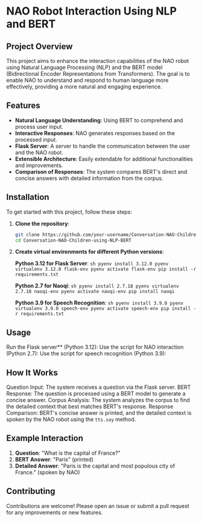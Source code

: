 # NAO Robot Interaction Using NLP and BERT

## Project Overview
This project aims to enhance the interaction capabilities of the NAO robot using Natural Language Processing (NLP) and the BERT model (Bidirectional Encoder Representations from Transformers). The goal is to enable NAO to understand and respond to human language more effectively, providing a more natural and engaging experience.

## Features
- **Natural Language Understanding**: Using BERT to comprehend and process user input.
- **Interactive Responses**: NAO generates responses based on the processed input.
- **Flask Server**: A server to handle the communication between the user and the NAO robot.
- **Extensible Architecture**: Easily extendable for additional functionalities and improvements.
- **Comparison of Responses**: The system compares BERT's direct and concise answers with detailed information from the corpus.

## Installation
To get started with this project, follow these steps:

1. **Clone the repository**:
    ```sh
    git clone https://github.com/your-username/Conversation-NAO-Children-using-NLP-BERT.git
    cd Conversation-NAO-Children-using-NLP-BERT
    ```

2. **Create virtual environments for different Python versions**:

   **Python 3.12 for Flask Server**:
        ```sh
        pyenv install 3.12.0
        pyenv virtualenv 3.12.0 flask-env
        pyenv activate flask-env
        pip install -r requirements.txt
        ```

   **Python 2.7 for Naoqi**:
        ```sh
        pyenv install 2.7.18
        pyenv virtualenv 2.7.18 naoqi-env
        pyenv activate naoqi-env
        pip install naoqi
        ```

   **Python 3.9 for Speech Recognition**:
        ```sh
        pyenv install 3.9.0
        pyenv virtualenv 3.9.0 speech-env
        pyenv activate speech-env
        pip install -r requirements.txt
        ```

## Usage
Run the Flask server** (Python 3.12):
Use the script for NAO interaction (Python 2.7):
Use the script for speech recognition (Python 3.9):

## How It Works
Question Input: The system receives a question via the Flask server.
BERT Response: The question is processed using a BERT model to generate a concise answer.
Corpus Analysis: The system analyzes the corpus to find the detailed context that best matches BERT's response.
Response Comparison: BERT's concise answer is printed, and the detailed context is spoken by the NAO robot using the `tts.say` method.

## Example Interaction
1. **Question**: "What is the capital of France?"
2. **BERT Answer**: "Paris" (printed)
3. **Detailed Answer**: "Paris is the capital and most populous city of France." (spoken by NAO)

## Contributing
Contributions are welcome! Please open an issue or submit a pull request for any improvements or new features.



